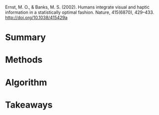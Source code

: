 Ernst, M. O., & Banks, M. S. (2002). Humans integrate visual and haptic information in a statistically optimal fashion. Nature, 415(6870), 429–433. http://doi.org/10.1038/415429a

# Summary

# Methods

# Algorithm

# Takeaways